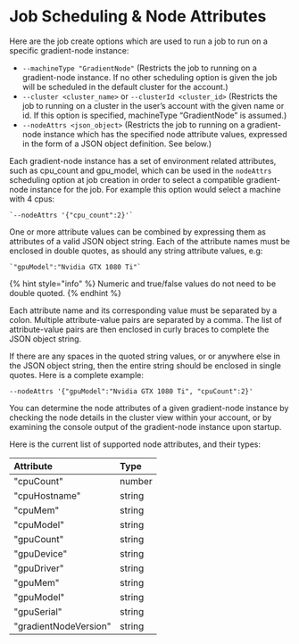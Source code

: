 # Job Scheduling & Node Attributes

Here are the job create options which are used to run a job to run on a specific gradient-node instance:

* `--machineType "GradientNode"`  \(Restricts the job to running on a gradient-node instance. If no other scheduling option is given the job will be scheduled in the default cluster for the account.\)
* `--cluster <cluster_name>` or `--clusterId <cluster_id>`  \(Restricts the job to running on a cluster in the user’s account with the given name or id. If this option is specified, machineType “GradientNode” is assumed.\)
* `--nodeAttrs <json_object>`  \(Restricts the job to running on a gradient-node instance which has the specified node attribute values, expressed in the form of a JSON object definition. See below.\)

Each gradient-node instance has a set of environment related attributes, such as cpu\_count and gpu\_model, which can be used in the `nodeAttrs` scheduling option at job creation in order to select a compatible gradient-node instance for the job.  For example this option would select a machine with 4 cpus:

    `--nodeAttrs '{"cpu_count":2}'`

One or more attribute values can be combined by expressing them as attributes of a valid JSON object string. Each of the attribute names must be enclosed in double quotes, as should any string attribute values, e.g:

    `"gpuModel":"Nvidia GTX 1080 Ti"`

{% hint style="info" %}
Numeric and true/false values do not need to be double quoted.
{% endhint %}

Each attribute name and its corresponding value must be separated by a colon.  Multiple attribute-value pairs are separated by a comma. The list of attribute-value pairs are then enclosed in curly braces to complete the JSON object string.

If there are any spaces in the quoted string values, or or anywhere else in the JSON object string, then the entire string should be enclosed in single quotes.  Here is a complete example:

   `--nodeAttrs '{"gpuModel":"Nvidia GTX 1080 Ti", "cpuCount":2}'`

You can determine the node attributes of a given gradient-node instance by checking the node details in the cluster view within your account, or by examining the console output of the gradient-node instance upon startup.  


Here is the current list of supported node attributes, and their types:

| Attribute | Type |
| :--- | :--- |
| "cpuCount" | number |
| "cpuHostname" | string |
| "cpuMem" | string |
| "cpuModel" | string |
| "gpuCount" | string |
| "gpuDevice" | string |
| "gpuDriver" | string |
| "gpuMem" | string |
| "gpuModel" | string |
| "gpuSerial" | string |
| "gradientNodeVersion" | string |




